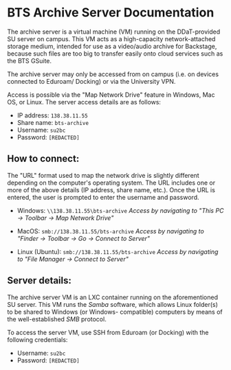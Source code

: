 BTS Archive Server Documentation
================================

The archive server is a virtual machine (VM) running on the DDaT-provided SU server on campus. 
This VM acts as a high-capacity network-attached storage medium, intended for use as a video/audio
archive for Backstage, because such files are too big to transfer easily onto cloud services such 
as the BTS GSuite.

The archive server may only be accessed from on campus (i.e. on devices connected to Eduroam/
Docking) or via the University VPN.

Access is possible via the "Map Network Drive" feature in Windows, Mac OS, or Linux. The
server access details are as follows:

- IP address: `138.38.11.55`
- Share name: `bts-archive`
- Username: `su2bc`
- Password: `[REDACTED]`

How to connect:
---------------

The "URL" format used to map the network drive is slightly different depending on the computer's
operating system. The URL includes one or more of the above details (IP address, share name, 
etc.). Once the URL is entered, the user is prompted to enter the username and password.

- Windows: `\\138.38.11.55\bts-archive`
  _Access by navigating to "This PC -> Toolbar -> Map Network Drive"_
  
- MacOS: `smb://138.38.11.55/bts-archive`
  _Access by navigating to "Finder -> Toolbar -> Go -> Connect to Server"_

- Linux (Ubuntu): `smb://138.38.11.55/bts-archive`
  _Access by navigating to "File Manager -> Connect to Server"_

Server details:
---------------

The archive server VM is an LXC container running on the aforementioned SU server. This VM runs
the _Samba_ software, which allows Linux folder(s) to be shared to Windows (or Windows-
compatible) computers by means of the well-established _SMB_ protocol.

To access the server VM, use SSH from Eduroam (or Docking) with the following credentials:

- Username: `su2bc`
- Password: `[REDACTED]`
